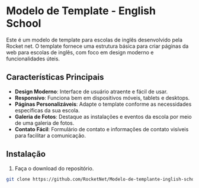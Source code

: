 # Modelo de Template - English School

Este é um modelo de template para escolas de inglês desenvolvido pela Rocket net. O template fornece uma estrutura básica para criar páginas da web para escolas de inglês, com foco em design moderno e funcionalidades úteis.

## Características Principais

- **Design Moderno**: Interface de usuário atraente e fácil de usar.
- **Responsivo**: Funciona bem em dispositivos móveis, tablets e desktops.
- **Páginas Personalizáveis**: Adapte o template conforme as necessidades específicas da sua escola.
- **Galeria de Fotos**: Destaque as instalações e eventos da escola por meio de uma galeria de fotos.
- **Contato Fácil**: Formulário de contato e informações de contato visíveis para facilitar a comunicação.

## Instalação

1. Faça o download do repositório.

```bash
git clone https://github.com/RocketNet/Modelo-de-templante-inglish-school.git
